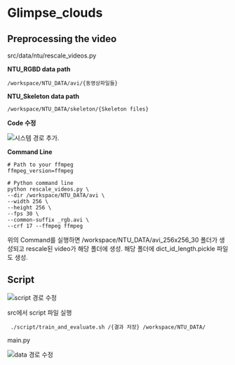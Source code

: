 # Glimpse_clouds


## Preprocessing the video

src/data/ntu/rescale_videos.py

**NTU_RGBD data path**


    /workspace/NTU_DATA/avi/{동영상파일들}

**NTU_Skeleton data path**


    /workspace/NTU_DATA/skeleton/{Skeleton files}

**Code 수정**

![시스템 경로 추가.](https://paper-attachments.dropbox.com/s_2D6B7E8048E89E385E939FDAB3898829C0E74699E4B5F4A5163F87CFF395D3A6_1562920721920_image.png)


**Command Line**


    # Path to your ffmpeg
    ffmpeg_version=ffmpeg
    
    # Python command line
    python rescale_videos.py \
    --dir /workspace/NTU_DATA/avi \
    --width 256 \
    --height 256 \
    --fps 30 \
    --common-suffix _rgb.avi \
    --crf 17 --ffmpeg ffmpeg

위의 Command를 실행하면 /workspace/NTU_DATA/avi_256x256_30 폴더가 생성되고 rescale된 video가 해당 폴더에 생성.
해당 폴더에 dict_id_length.pickle 파일도 생성.


## Script


![script 경로 수정](https://paper-attachments.dropbox.com/s_2D6B7E8048E89E385E939FDAB3898829C0E74699E4B5F4A5163F87CFF395D3A6_1562921360298_image.png)



src에서 script 파일 실행

     ./script/train_and_evaluate.sh /{결과 저장} /workspace/NTU_DATA/

main.py


![data 경로 수정](https://paper-attachments.dropbox.com/s_2D6B7E8048E89E385E939FDAB3898829C0E74699E4B5F4A5163F87CFF395D3A6_1562921488070_image.png)

